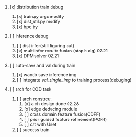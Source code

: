 1. [x] distribution train debug
   1. [x] train.py args modify 
   2. [x] dist_util.py modify
   3. [x] hpc try
   
2. [ ] inference debug
   1. [ ] dist infer(still figuring out)
   2. [x] multi infer results fusion (staple alg) 02.21
   3. [x] DPM solver 02.21

3.  [ ] auto-save and val during train
    1. [x] wandb save inference img
    2. [ ] integrate _val_single_img_ to training process(debuging)

4. [ ] arch for COD task
   1. [ ] arch constrcut
      1. [x] arch design done 02.28
      2. [x] edge deducing module
      3. [ ] cross domain feature fusion(CDFF)
      4. [ ] prior guided feature refinement(PGFR)
      5. [ ] cat with Unet
   2. [ ] success train 